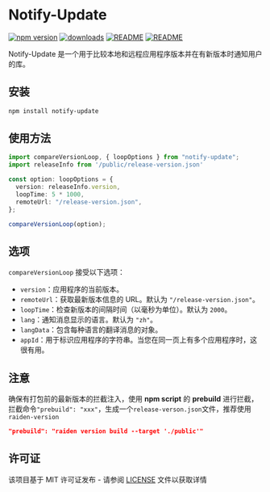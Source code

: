 # Notify-Update

[![npm version](https://badge.fury.io/js/notify-update.svg)](https://www.npmjs.com/package/notify-update) [![downloads](https://img.shields.io/npm/dm/notify-update.svg)](https://www.npmjs.com/package/notify-update) [![README](https://img.shields.io/badge/README-English-blue.svg)](README.md) [![README](https://img.shields.io/badge/README-中文-blue.svg)](https://github.com/turbokai1998/notify-update/blob/main/README-zh_CN.md)



Notify-Update 是一个用于比较本地和远程应用程序版本并在有新版本时通知用户的库。

## 安装

```bash
npm install notify-update
```

## 使用方法

```typescript
import compareVersionLoop, { loopOptions } from "notify-update";
import releaseInfo from '/public/release-version.json'

const option: loopOptions = {
  version: releaseInfo.version,
  loopTime: 5 * 1000,
  remoteUrl: "/release-version.json",
};

compareVersionLoop(option);
```

## 选项

`compareVersionLoop` 接受以下选项：

- `version`：应用程序的当前版本。
- `remoteUrl`：获取最新版本信息的 URL。默认为 `"/release-version.json"`。
- `loopTime`：检查新版本的间隔时间（以毫秒为单位）。默认为 `2000`。
- `lang`：通知消息显示的语言。默认为 `"zh"`。
- `langData`：包含每种语言的翻译消息的对象。
- `appId`：用于标识应用程序的字符串。当您在同一页上有多个应用程序时，这很有用。

## 注意

确保有打包前的最新版本的拦截注入，使用 **npm script** 的 **prebuild** 进行拦截，拦截命令`"prebuild": "xxx"`，生成一个`release-verson.json`文件，推荐使用`raiden-version`

```json
"prebuild": "raiden version build --target './public'"
```

## 许可证

该项目基于 MIT 许可证发布 - 请参阅 [LICENSE](https://chat.openai.com/LICENSE) 文件以获取详情
